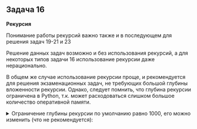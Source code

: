 ## Задача 16
**Рекурсия**

Понимание работы рекурсий важно также и в последующем для решения задач 19-21 и 23

Решение данных задач возможно и без использования рекурсий, а для некоторых типов задачи 16 использование рекурсии даже нерационально.

В общем же случае использование рекурсии проще, и рекомендуется для решения экзаменационных задач, не требующих большой глубины вложенности рекурсии.
Однако, следует помнить, что глубина рекурсии ограничена в Python, т.к. может расходоваться слишком большое количество оперативной памяти.

<details>
<summary>Ограничение глубины рекурсии по умолчанию равно 1000, его можно изменить (что не рекомендуется):</summary>
<p>

```python
import sys
sys.setrecursionlimit(2000)
```

</p>
</details>
